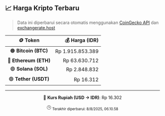 

<!-- HARGA_KRIPTO -->
## 📈 Harga Kripto Terbaru

> Data ini diperbarui secara otomatis menggunakan [CoinGecko API](https://www.coingecko.com/) dan [exchangerate.host](https://exchangerate.host/)

<div align="center">

| 🪙 Token | 💰 Harga (IDR) |
|:------:|---------------:|
| 🟠 **Bitcoin (BTC)**   | Rp 1.915.853.389 |
| 🔵 **Ethereum (ETH)**  | Rp 63.630.712 |
| 🟣 **Solana (SOL)**    | Rp 2.848.832 |
| 🟢 **Tether (USDT)**   | Rp 16.312 |

---

💱 **Kurs Rupiah (USD → IDR)**: Rp 16.302

🕒 <sub>Terakhir diperbarui: 8/8/2025, 06.10.58</sub>

</div>
<!-- /HARGA_KRIPTO -->